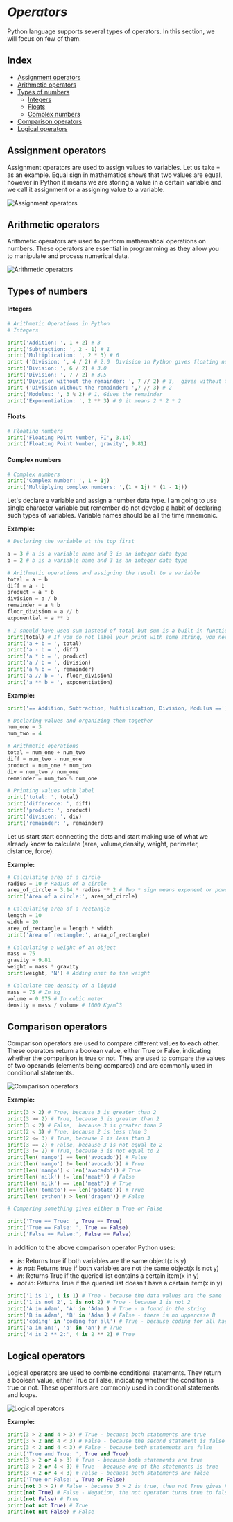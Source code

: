 # _Operators_

Python language supports several types of operators. In this section, we will focus on few of them.

## Index

- [Assignment operators](#assignment-operators)
- [Arithmetic operators](#arithmetic-operators)
- [Types of numbers](#types-of-numbers)
  - [Integers](#integers)
  - [Floats](#floats)
  - [Complex numbers](#complex-numbers)
- [Comparison operators](#comparison-operators)
- [Logical operators](#logical-operators)

## Assignment operators

Assignment operators are used to assign values to variables. Let us take = as an example. Equal sign in mathematics shows that two values are equal, however in Python it means we are storing a value in a certain variable and we call it assignment or a assigning value to a variable.

![Assignment operators](../00_Images/assignment_operators.png)

## Arithmetic operators

Arithmetic operators are used to perform mathematical operations on numbers. These operators are essential in programming as they allow you to manipulate and process numerical data.

![Arithmetic operators](../00_Images/arithmetic_operators.png)

## Types of numbers

#### Integers

```py
# Arithmetic Operations in Python
# Integers

print('Addition: ', 1 + 2) # 3
print('Subtraction: ', 2 - 1) # 1
print('Multiplication: ', 2 * 3) # 6
print ('Division: ', 4 / 2) # 2.0  Division in Python gives floating number
print('Division: ', 6 / 2) # 3.0
print('Division: ', 7 / 2) # 3.5
print('Division without the remainder: ', 7 // 2) # 3,  gives without the floating number or without the remaining
print ('Division without the remainder: ',7 // 3) # 2
print('Modulus: ', 3 % 2) # 1, Gives the remainder
print('Exponentiation: ', 2 ** 3) # 9 it means 2 * 2 * 2
```

#### Floats

```py
# Floating numbers
print('Floating Point Number, PI', 3.14)
print('Floating Point Number, gravity', 9.81)
```

#### Complex numbers

```py
# Complex numbers
print('Complex number: ', 1 + 1j)
print('Multiplying complex numbers: ',(1 + 1j) * (1 - 1j))
```

Let's declare a variable and assign a number data type. I am going to use single character variable but remember do not develop a habit of declaring such types of variables. Variable names should be all the time mnemonic.

**Example:**

```python
# Declaring the variable at the top first

a = 3 # a is a variable name and 3 is an integer data type
b = 2 # b is a variable name and 3 is an integer data type

# Arithmetic operations and assigning the result to a variable
total = a + b
diff = a - b
product = a * b
division = a / b
remainder = a % b
floor_division = a // b
exponential = a ** b

# I should have used sum instead of total but sum is a built-in function - try to avoid overriding built-in functions
print(total) # If you do not label your print with some string, you never know where the result is coming from
print('a + b = ', total)
print('a - b = ', diff)
print('a * b = ', product)
print('a / b = ', division)
print('a % b = ', remainder)
print('a // b = ', floor_division)
print('a ** b = ', exponentiation)
```

**Example:**

```py
print('== Addition, Subtraction, Multiplication, Division, Modulus ==')

# Declaring values and organizing them together
num_one = 3
num_two = 4

# Arithmetic operations
total = num_one + num_two
diff = num_two - num_one
product = num_one * num_two
div = num_two / num_one
remainder = num_two % num_one

# Printing values with label
print('total: ', total)
print('difference: ', diff)
print('product: ', product)
print('division: ', div)
print('remainder: ', remainder)
```

Let us start start connecting the dots and start making use of what we already know to calculate (area, volume,density, weight, perimeter, distance, force).

**Example:**

```py
# Calculating area of a circle
radius = 10 # Radius of a circle
area_of_circle = 3.14 * radius ** 2 # Two * sign means exponent or power
print('Area of a circle:', area_of_circle)

# Calculating area of a rectangle
length = 10
width = 20
area_of_rectangle = length * width
print('Area of rectangle:', area_of_rectangle)

# Calculating a weight of an object
mass = 75
gravity = 9.81
weight = mass * gravity
print(weight, 'N') # Adding unit to the weight

# Calculate the density of a liquid
mass = 75 # In kg
volume = 0.075 # In cubic meter
density = mass / volume # 1000 Kg/m^3
```

## Comparison operators

Comparison operators are used to compare different values to each other. These operators return a boolean value, either True or False, indicating whether the comparison is true or not. They are used to compare the values of two operands (elements being compared) and are commonly used in conditional statements.

![Comparison operators](../00_Images/comparison_operators.png)

**Example:**

```py
print(3 > 2) # True, because 3 is greater than 2
print(3 >= 2) # True, because 3 is greater than 2
print(3 < 2) # False,  because 3 is greater than 2
print(2 < 3) # True, because 2 is less than 3
print(2 <= 3) # True, because 2 is less than 3
print(3 == 2) # False, because 3 is not equal to 2
print(3 != 2) # True, because 3 is not equal to 2
print(len('mango') == len('avocado')) # False
print(len('mango') != len('avocado')) # True
print(len('mango') < len('avocado')) # True
print(len('milk') != len('meat')) # False
print(len('milk') == len('meat')) # True
print(len('tomato') == len('potato')) # True
print(len('python') > len('dragon')) # False

# Comparing something gives either a True or False

print('True == True: ', True == True)
print('True == False: ', True == False)
print('False == False:', False == False)
```

In addition to the above comparison operator Python uses:

- _is_: Returns true if both variables are the same object(x is y)
- _is not_: Returns true if both variables are not the same object(x is not y)
- _in_: Returns True if the queried list contains a certain item(x in y)
- _not in_: Returns True if the queried list doesn't have a certain item(x in y)

```py
print('1 is 1', 1 is 1) # True - because the data values are the same
print('1 is not 2', 1 is not 2) # True - because 1 is not 2
print('A in Adam', 'A' in 'Adam') # True - a found in the string
print('B in Adam', 'B' in 'Adam') # False - there is no uppercase B
print('coding' in 'coding for all') # True - because coding for all has the word coding
print('a in an:', 'a' in 'an') # True
print('4 is 2 ** 2:', 4 is 2 ** 2) # True
```

## Logical operators

Logical operators are used to combine conditional statements. They return a boolean value, either True or False, indicating whether the condition is true or not. These operators are commonly used in conditional statements and loops.

![Logical operators](../00_Images/logical_operators.png)

**Example:**

```py
print(3 > 2 and 4 > 3) # True - because both statements are true
print(3 > 2 and 4 < 3) # False - because the second statement is false
print(3 < 2 and 4 < 3) # False - because both statements are false
print('True and True: ', True and True)
print(3 > 2 or 4 > 3) # True - because both statements are true
print(3 > 2 or 4 < 3) # True - because one of the statements is true
print(3 < 2 or 4 < 3) # False - because both statements are false
print('True or False:', True or False)
print(not 3 > 2) # False - because 3 > 2 is true, then not True gives False
print(not True) # False - Negation, the not operator turns true to false
print(not False) # True
print(not not True) # True
print(not not False) # False
